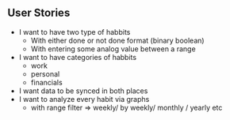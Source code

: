 ## User Stories
- I want to have two type of habbits
	- With either done or not done format (binary boolean)
	- With entering some analog value between a range
- I want to have categories of habbits
	- work
	- personal
	- financials
- I want data to be synced in both places
- I want to analyze every habit via graphs
	- with range filter => weekly/ by weekly/ monthly / yearly etc